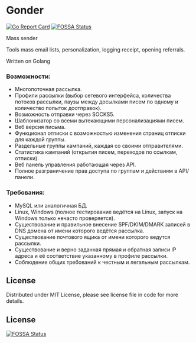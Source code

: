 Gonder
======
[![Go Report Card](https://goreportcard.com/badge/github.com/Supme/gonder)](https://goreportcard.com/report/github.com/Supme/gonder)
[![FOSSA Status](https://app.fossa.io/api/projects/git%2Bgithub.com%2FSupme%2Fgonder.svg?type=shield)](https://app.fossa.io/projects/git%2Bgithub.com%2FSupme%2Fgonder?ref=badge_shield)

Mass sender

Tools mass email lists, personalization, logging receipt, opening referrals.

Written on Golang

### Возможности:
* Многопоточная рассылка.
* Профили рассылки (выбор сетевого интерфейса, количества потоков рассылки, паузы между досылками писем по одному и количество попыток доотправок).
* Возможность отправки через SOCKS5.
* Шаблонизатор со всеми вытекающими персонализациями писем.
* Веб версия письма.
* Функционал отписки с возможностью изменения страниц отписки для каждой группы.
* Раздельные группы кампаний, каждая со своими отправителями.
* Статистика кампаний (открытия писем, переходов по ссылкам, отписки).
* Веб панель управления работающая через API.
* Полное разграничение прав доступа по группам и действиям в API/панели.

### Требования:
* MySQL или аналогичная БД.
* Linux, Windows (полное тестирование ведётся на Linux, запуск на Windows только нечасто проверяется).
* Существование и правильное внесение SPF/DKIM/DMARK записей в DNS домена от имени которого ведётся рассылка.
* Существование почтового ящика от имени которого ведутся рассылки.
* Существование и верно заданная прямая и обратная записи IP адреса и её соответствие указанному в профиле рассылки.
* Соблюдение общих требований к честным и легальным рассылкам.

License
-------
Distributed under MIT License, please see license file in code for more details.


## License
[![FOSSA Status](https://app.fossa.io/api/projects/git%2Bgithub.com%2FSupme%2Fgonder.svg?type=large)](https://app.fossa.io/projects/git%2Bgithub.com%2FSupme%2Fgonder?ref=badge_large)